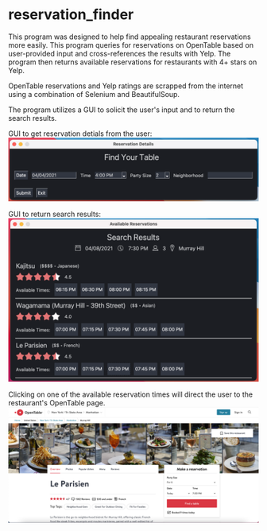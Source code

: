 # reservation_finder

This program was designed to help find appealing restaurant reservations more easily. This program queries for reservations on OpenTable 
based on user-provided input and cross-references the results with Yelp. The program then returns available reservations for restaurants with 4+ stars on Yelp.

OpenTable reservations and Yelp ratings are scrapped from the internet using a combination of Selenium and BeautifulSoup.

The program utilizes a GUI to solicit the user's input and to return the search results.

GUI to get reservation detials from the user:
![alt text](https://github.com/AmitRubinstein/ReservationFinder/blob/main/GUI%20Screenshots/GetReservationDetails.png?raw=true)

GUI to return search results:
![alt text](https://github.com/AmitRubinstein/ReservationFinder/blob/main/GUI%20Screenshots/SearchResults.png?raw=true)

Clicking on one of the available reservation times will direct the user to the restaurant's OpenTable page.
![alt text](https://github.com/AmitRubinstein/ReservationFinder/blob/main/GUI%20Screenshots/OpenTable%20Webpage.png?raw=true)
